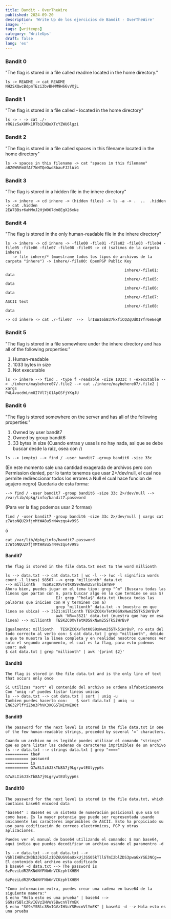 ```yaml
---
title: Bandit - OverTheWire
published: 2024-09-20
description: 'Write Up de los ejercicios de Bandit - OverTheWire'
image: ''
tags: [writeups]
category: 'WriteUps'
draft: false 
lang: 'es'
---
```


### Bandit 0
"The flag is stored in a file called readme located in the home directory."
```
ls -> README -> cat README
NH2SXQwcBdpmTEzi3bvBHMM9H66vVXjL
```

### Bandit 1
"The flag is stored in a file called - located in the home directory"
```
ls -> - -> cat ./-
rRGizSaX8Mk1RTb1CNQoXTcYZWU6lgzi
```

### Bandit 2
"The flag is stored in a file called spaces in this filename located in the home directory"
```
ls -> spaces in this filename -> cat "spaces in this filename"
aBZ0W5EmUfAf7kHTQeOwd8bauFJ2lAiG
```

### Bandit 3
"The flag is stored in a hidden file in the inhere directory"
```	
ls -> inhere -> cd inhere -> (hidden files) -> ls -a -> .  ..  .hidden -> cat .hidden
2EW7BBsr6aMMoJ2HjW067dm8EgX26xNe		
```

### Bandit 4
"The flag is stored in the only human-readable file in the inhere directory"
```	
ls -> inhere -> cd inhere -> -file00 -file01 -file02 -file03 -file04 -file05 -file06 -file07 -file08 -file09 -> cd (salimos de la carpeta inhere)
   -> file inhere/* (muestrame todos los tipos de archivos de la carpeta "inhere") -> inhere/-file00: OpenPGP Public Key
								        		    
                                                    inhere/-file01: data
										            inhere/-file05: data
										            inhere/-file06: data
										            inhere/-file07: ASCII text
                                                    inhere/-file08: data

-> cd inhere -> cat ./-file07  -->  lrIWWI6bB37kxfiCQZqUdOIYfr6eEeqR
```

### Bandit 5
"The flag is stored in a file somewhere under the inhere directory and has all of the following properties:"
1. Human-readable	
2. 1033 bytes in size	
3. Not executable
```
ls -> inhere --> find . -type f -readable -size 1033c ! -executable --> ./inhere/maybehere07/.file2 --> cat ./inhere/maybehere07/.file2 | xargs
P4L4vucdmLnm8I7Vl7jG1ApGSfjYKqJU 
```

### Bandit 6
"The flag is stored somewhere on the server and has all of the following properties:"
1. Owned by user bandit7	
2. Owned by group bandit6	
3. 33 bytes in size
(Cuando entras y usas ls no hay nada, asi que se debe buscar desde la raiz, osea con /)
```
ls --> (empty) --> find / -user bandit7 -group bandit6 -size 33c 
```
(En este momento sale una cantidad exagerada de archivos pero con Permission denied, 
por lo tanto tenemos que usar 2>/dev/null, el cual nos permite redireccionar todos los errores a Null el cual hace funcion de agujero negro)
Quedaria de esta forma:
```
--> find / -user bandit7 -group bandit6 -size 33c 2>/dev/null --> /var/lib/dpkg/info/bandit7.password
```	
(Para ver la flag podemos usar 2 formas)
```
find / -user bandit7 -group bandit6 -size 33c 2>/dev/null | xargs cat
z7WtoNQU2XfjmMtWA8u5rN4vzqu4v99S
```
ó
```
cat /var/lib/dpkg/info/bandit7.password
z7WtoNQU2XfjmMtWA8u5rN4vzqu4v99S  
```

#### Bandit7
	The flag is stored in the file data.txt next to the word millionth
	
	ls --> data.txt --> cat data.txt | wc -l --> (wc -l significa words count -l lines) 98567 --> grep "millionth" data.txt
	--> millionth	TESKZC0XvTetK0S9xNwm25STk5iWrBvP
	Ahora bien, puedes jugar en el tema tipo: grep "^m" (Buscara todas las lineas que partan con m, para buscar algo en lo que termine se usa $) 
						  EJ: grep "^hola$" data.txt (busca todas las palabras que inicien con H y terminen con a)
						  grep "millionth" data.txt -n (muestra en que linea se ubica) --> 3521:millionth TESKZC0XvTetK0S9xNwm25STk5iWrBvP
						  awk 'NR==3521' data.txt (muestra que hay en esa linea) --> millionth	TESKZC0XvTetK0S9xNwm25STk5iWrBvP  

	Igualmente: millionth	TESKZC0XvTetK0S9xNwm25STk5iWrBvP, no esta del todo correcto al verlo con: $ cat data.txt | grep "millionth", debido a que te muestra la linea completa y en realidad nosotros queremos ver solo el segundo argunmento, el cual es la flag, para esto podemos usar: awk
	$ cat data.txt | grep "millionth" | awk '{print $2}'


#### Bandit8
	The flag is stored in the file data.txt and is the only line of text that occurs only once

	Si utilizas "sort" el contenido del archivo se ordena alfabeticamente
	Con "uniq -u" puedes listar lineas unicas
	ls --> data.txt --> cat data.txt | sort | uniq -u
	Tambien puedes hacerlo con:    $ sort data.txt | uniq -u
	EN632PlfYiZbn3PhVK3XOGSlNInNE00t


#### Bandit9
	The password for the next level is stored in the file data.txt in one of the few human-readable strings, preceded by several ‘=’ characters.

	Cuando un archivo no es legible puedes utilizar el comando "strings" que es para listar las cadenas de caracteres imprimibles de un archivo 
	ls --> data.txt --> strings data.txt | grep "===="
	========== the#
	========== password
	========== is
	========== G7w8LIi6J3kTb8A7j9LgrywtEUlyyp6s

	G7w8LIi6J3kTb8A7j9LgrywtEUlyyp6s


#### Bandit10
	The password for the next level is stored in the file data.txt, which contains base64 encoded data

	"base64" : Base64 es un sistema de numeración posicional que usa 64 como base. Es la mayor potencia que puede ser representada usando únicamente los caracteres imprimibles de ASCII. Esto ha propiciado su uso para codificación de correos electrónicos, PGP y otras aplicaciones. 

	Puedes ver el manual de base64 utilizando el comando: $ man base64, aqui indica que puedes decodificar un archivo usando el paramentro -d

	ls --> data.txt --> cat data.txt --> VGhlIHBhc3N3b3JkIGlzIDZ6UGV6aUxkUjJSS05kTllGTmI2blZDS3pwaGxYSEJNCg==
	El contenido del archivo esta codificado
	$ base64 -d data.txt --> The password is 6zPeziLdR2RKNdNYFNb6nVCKzphlXHBM

	6zPeziLdR2RKNdNYFNb6nVCKzphlXHBM

	"Como informacion extra, puedes crear una cadena en base64 de la siguiente manera:"
	$ echo "Hola esto es una prueba" | base64 --> SG9sYSBlc3RvIGVzIHVuYSBwcnVlYmEK
	$ echo "SG9sYSBlc3RvIGVzIHVuYSBwcnVlYmEK" | base64 -d --> Hola esto es una prueba


